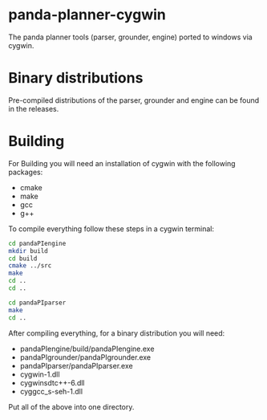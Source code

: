 # panda-planner-cygwin
The panda planner tools (parser, grounder, engine) ported to windows via cygwin.

# Binary distributions

Pre-compiled distributions of the parser, grounder and engine can be found in the releases.

# Building

For Building you will need an installation of cygwin with the following packages:

- cmake
- make
- gcc
- g++

To compile everything follow these steps in a cygwin terminal:

```bash
cd pandaPIengine
mkdir build
cd build
cmake ../src
make
cd ..
cd ..

cd pandaPIparser
make
cd ..


```

After compiling everything, for a binary distribution you will need:

- pandaPIengine/build/pandaPIengine.exe
- pandaPIgrounder/pandaPIgrounder.exe
- pandaPIparser/pandaPIparser.exe
- cygwin-1.dll
- cygwinsdtc++-6.dll
- cyggcc_s-seh-1.dll

Put all of the above into one directory.
